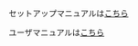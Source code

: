 セットアップマニュアルは[こちら](https://github.com/Yura-Mp/quiz_7/blob/main/doc/manuals/%E3%82%BB%E3%83%83%E3%83%88%E3%82%A2%E3%83%83%E3%83%97%E3%83%9E%E3%83%8B%E3%83%A5%E3%82%A2%E3%83%AB.md)

ユーザマニュアルは[こちら](https://github.com/Yura-Mp/quiz_7/blob/main/doc/manuals/%E3%83%A6%E3%83%BC%E3%82%B6%E3%83%9E%E3%83%8B%E3%83%A5%E3%82%A2%E3%83%AB.md)
